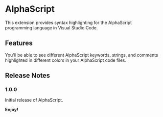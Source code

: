 # AlphaScript

This extension provides syntax highlighting for the AlphaScript programming language in Visual Studio Code.

## Features

You'll be able to see different AlphaScript keywords, strings, and comments highlighted in different colors in your AlphaScript code files.

## Release Notes

### 1.0.0

Initial release of AlphaScript.

**Enjoy!**
